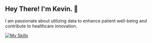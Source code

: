 ## Hey There! I'm Kevin. 👋
I am passionate about utilizing data to enhance patient well-being and contribute to healthcare innovation.

[![My Skills](https://skillicons.dev/icons?i=anaconda,matlab,py,sqlite,sklearn,visualstudio,vscode)](https://skillicons.dev)


<!--
**kleung157/kleung157** is a ✨ _special_ ✨ repository because its `README.md` (this file) appears on your GitHub profile.

Here are some ideas to get you started:

- 🔭 I’m currently working on ...
- 🌱 I’m currently learning ...
- 👯 I’m looking to collaborate on ...
- 🤔 I’m looking for help with ...
- 💬 Ask me about ...
- 📫 How to reach me: ...
- 😄 Pronouns: ...
- ⚡ Fun fact: ...
-->
